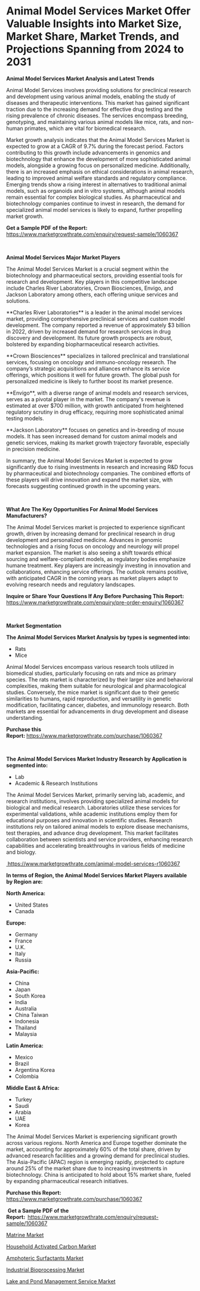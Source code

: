 <p><h1>Animal Model Services Market Offer Valuable Insights into Market Size, Market Share, Market Trends, and Projections Spanning from 2024 to 2031</h1></p><p><strong>Animal Model Services Market Analysis and Latest Trends</strong></p>
<p><p>Animal Model Services involves providing solutions for preclinical research and development using various animal models, enabling the study of diseases and therapeutic interventions. This market has gained significant traction due to the increasing demand for effective drug testing and the rising prevalence of chronic diseases. The services encompass breeding, genotyping, and maintaining various animal models like mice, rats, and non-human primates, which are vital for biomedical research.</p><p>Market growth analysis indicates that the Animal Model Services Market is expected to grow at a CAGR of 9.7% during the forecast period. Factors contributing to this growth include advancements in genomics and biotechnology that enhance the development of more sophisticated animal models, alongside a growing focus on personalized medicine. Additionally, there is an increased emphasis on ethical considerations in animal research, leading to improved animal welfare standards and regulatory compliance. Emerging trends show a rising interest in alternatives to traditional animal models, such as organoids and in vitro systems, although animal models remain essential for complex biological studies. As pharmaceutical and biotechnology companies continue to invest in research, the demand for specialized animal model services is likely to expand, further propelling market growth.</p></p>
<p><strong>Get a Sample PDF of the Report:&nbsp;</strong> <a href="https://www.marketgrowthrate.com/enquiry/request-sample/1060367">https://www.marketgrowthrate.com/enquiry/request-sample/1060367</a></p>
<p>&nbsp;</p>
<p><strong>Animal Model Services Major Market Players</strong></p>
<p><p>The Animal Model Services Market is a crucial segment within the biotechnology and pharmaceutical sectors, providing essential tools for research and development. Key players in this competitive landscape include Charles River Laboratories, Crown Biosciences, Envigo, and Jackson Laboratory among others, each offering unique services and solutions.</p><p>**Charles River Laboratories** is a leader in the animal model services market, providing comprehensive preclinical services and custom model development. The company reported a revenue of approximately $3 billion in 2022, driven by increased demand for research services in drug discovery and development. Its future growth prospects are robust, bolstered by expanding biopharmaceutical research activities.</p><p>**Crown Biosciences** specializes in tailored preclinical and translational services, focusing on oncology and immuno-oncology research. The company’s strategic acquisitions and alliances enhance its service offerings, which positions it well for future growth. The global push for personalized medicine is likely to further boost its market presence.</p><p>**Envigo**, with a diverse range of animal models and research services, serves as a pivotal player in the market. The company's revenue is estimated at over $700 million, with growth anticipated from heightened regulatory scrutiny in drug efficacy, requiring more sophisticated animal testing models.</p><p>**Jackson Laboratory** focuses on genetics and in-breeding of mouse models. It has seen increased demand for custom animal models and genetic services, making its market growth trajectory favorable, especially in precision medicine.</p><p>In summary, the Animal Model Services Market is expected to grow significantly due to rising investments in research and increasing R&D focus by pharmaceutical and biotechnology companies. The combined efforts of these players will drive innovation and expand the market size, with forecasts suggesting continued growth in the upcoming years.</p></p>
<p>&nbsp;</p>
<p><strong>What Are The Key Opportunities For Animal Model Services Manufacturers?</strong></p>
<p><p>The Animal Model Services market is projected to experience significant growth, driven by increasing demand for preclinical research in drug development and personalized medicine. Advances in genomic technologies and a rising focus on oncology and neurology will propel market expansion. The market is also seeing a shift towards ethical sourcing and welfare-compliant models, as regulatory bodies emphasize humane treatment. Key players are increasingly investing in innovation and collaborations, enhancing service offerings. The outlook remains positive, with anticipated CAGR in the coming years as market players adapt to evolving research needs and regulatory landscapes.</p></p>
<p><strong>Inquire or Share Your Questions If Any Before Purchasing This Report:</strong> <a href="https://www.marketgrowthrate.com/enquiry/pre-order-enquiry/1060367">https://www.marketgrowthrate.com/enquiry/pre-order-enquiry/1060367</a></p>
<p>&nbsp;</p>
<p><strong>Market Segmentation</strong></p>
<p><strong>The Animal Model Services Market Analysis by types is segmented into:</strong></p>
<p><ul><li>Rats</li><li>Mice</li></ul></p>
<p><p>Animal Model Services encompass various research tools utilized in biomedical studies, particularly focusing on rats and mice as primary species. The rats market is characterized by their larger size and behavioral complexities, making them suitable for neurological and pharmacological studies. Conversely, the mice market is significant due to their genetic similarities to humans, rapid reproduction, and versatility in genetic modification, facilitating cancer, diabetes, and immunology research. Both markets are essential for advancements in drug development and disease understanding.</p></p>
<p><strong>Purchase this Report:&nbsp;</strong><a href="https://www.marketgrowthrate.com/purchase/1060367">https://www.marketgrowthrate.com/purchase/1060367</a></p>
<p>&nbsp;</p>
<p><strong>The Animal Model Services Market Industry Research by Application is segmented into:</strong></p>
<p><ul><li>Lab</li><li>Academic & Research Institutions</li></ul></p>
<p><p>The Animal Model Services Market, primarily serving lab, academic, and research institutions, involves providing specialized animal models for biological and medical research. Laboratories utilize these services for experimental validations, while academic institutions employ them for educational purposes and innovation in scientific studies. Research institutions rely on tailored animal models to explore disease mechanisms, test therapies, and advance drug development. This market facilitates collaboration between scientists and service providers, enhancing research capabilities and accelerating breakthroughs in various fields of medicine and biology.</p></p>
<p><a href="https://www.marketgrowthrate.com/animal-model-services-r1060367">&nbsp;https://www.marketgrowthrate.com/animal-model-services-r1060367</a></p>
<p><strong>In terms of Region, the Animal Model Services Market Players available by Region are:</strong></p>
<p>
    <p> <strong> North America: </strong>
        <ul>
            <li>United States</li>
            <li>Canada</li>
        </ul>
        </p> 
    <p> <strong> Europe: </strong>
        <ul>
            <li>Germany</li>
            <li>France</li>
            <li>U.K.</li>
            <li>Italy</li>
            <li>Russia</li>
        </ul>
        </p> 
    <p> <strong> Asia-Pacific: </strong>
        <ul>
            <li>China</li>
            <li>Japan</li>
            <li>South Korea</li>
            <li>India</li>
            <li>Australia</li>
            <li>China Taiwan</li>
            <li>Indonesia</li>
            <li>Thailand</li>
            <li>Malaysia</li>
        </ul>
        </p> 
    <p> <strong> Latin America: </strong>
        <ul>
            <li>Mexico</li>
            <li>Brazil</li>
            <li>Argentina Korea</li>
            <li>Colombia</li>
        </ul>
        </p> 
    <p> <strong> Middle East & Africa: </strong>
        <ul>
            <li>Turkey</li>
            <li>Saudi</li>
            <li>Arabia</li>
            <li>UAE</li>
            <li>Korea</li>
        </ul>
    </p>
    </p>
<p><p>The Animal Model Services Market is experiencing significant growth across various regions. North America and Europe together dominate the market, accounting for approximately 60% of the total share, driven by advanced research facilities and a growing demand for preclinical studies. The Asia-Pacific (APAC) region is emerging rapidly, projected to capture around 25% of the market share due to increasing investments in biotechnology. China is anticipated to hold about 15% market share, fueled by expanding pharmaceutical research initiatives.</p></p>
<p><strong>Purchase this Report: </strong><a href="https://www.marketgrowthrate.com/purchase/1060367">https://www.marketgrowthrate.com/purchase/1060367</a></p>
<p>&nbsp;<strong>Get a Sample PDF of the Report:&nbsp;&nbsp;</strong><a href="https://www.marketgrowthrate.com/enquiry/request-sample/1060367">https://www.marketgrowthrate.com/enquiry/request-sample/1060367</a></p>
<p><strong></strong></p>
<p><p><a href="https://issuu.com/reportprime-2/docs/matrine-market-size-2030.pptx_6a3bd1d565af9b">Matrine Market</a></p><p><a href="https://issuu.com/reportprime-2/docs/household-activated-carbon-market-s_a0435bcee5c16d">Household Activated Carbon Market</a></p><p><a href="https://github.com/FassouRP/Market-Research-Report-List-6/blob/main/amphoteric-surfactants-market.md">Amphoteric Surfactants Market</a></p><p><a href="https://www.linkedin.com/pulse/industrial-bioprocessing-market-research-report-exploring-p6u5c">Industrial Bioprocessing Market</a></p><p><a href="https://medium.com/@evapineda64/lake-and-pond-management-service-market-share-size-trends-industry-analysis-report-by-type-by-12637155cb14">Lake and Pond Management Service Market</a></p></p>